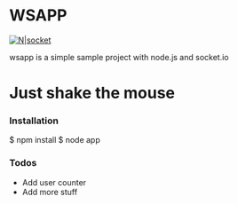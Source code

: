 # WSAPP

[![N|socket](https://socket.io/assets/img/logo.svg)](https://socket.io/)


wsapp is a simple sample project with node.js and socket.io

# Just shake the mouse

### Installation

$ npm install 
$ node app

### Todos

 - Add user counter
 - Add more stuff


